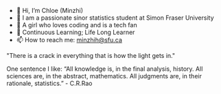 - 👋 Hi, I’m Chloe (Minzhi)
- 🤩 I am a passionate sinor statistics student at Simon Fraser University
- 👀 A girl who loves coding and is a tech fan
- 🌱 Continuous Learning; Life Long Learner
- 📫 How to reach me: minzhih@sfu.ca


 "There is a crack in everything that is how the light gets in."
 
 One sentence I like: “All knowledge is, in the final analysis, history. All sciences are, in the abstract, mathematics. All judgments are, in their rationale, statistics.” - C.R.Rao
<!---
minzhih/minzhih is a ✨ special ✨ repository because its `README.md` (this file) appears on your GitHub profile.
You can click the Preview link to take a look at your changes.
--->
